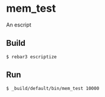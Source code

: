 mem_test
=====

An escript

Build
-----

    $ rebar3 escriptize

Run
---

    $ _build/default/bin/mem_test 10000
